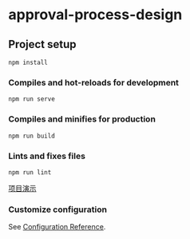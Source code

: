 # approval-process-design

## Project setup
```
npm install
```

### Compiles and hot-reloads for development
```
npm run serve
```

### Compiles and minifies for production
```
npm run build
```

### Lints and fixes files
```
npm run lint
```
[项目演示](https://www.bilibili.com/video/BV1TN41197nf/)
### Customize configuration
See [Configuration Reference](https://cli.vuejs.org/config/
).

